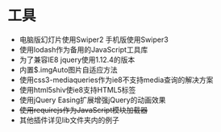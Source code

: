 # 工具

* 电脑版幻灯片使用Swiper2 手机版使用Swiper3
* 使用lodash作为备用的JavaScript工具库
* 为了兼容IE8 jquery使用1.12.4的版本
* 内置$.imgAuto图片自适应方法
* 使用css3-mediaqueries作为ie8不支持media查询的解决方案
* 使用html5shiv使ie8支持HTML5标签
* 使用jQuery Easing扩展增强jQuery的动画效果
* ~~使用requirejs作为JavaScript模块加载器~~
* 其他插件详见lib文件夹内的例子